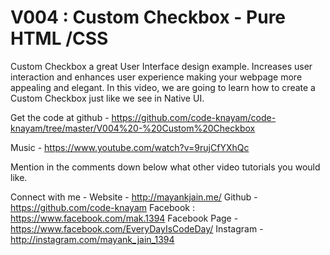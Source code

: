 # V004 : Custom Checkbox - Pure HTML /CSS

Custom Checkbox a great User Interface design example. Increases user interaction and enhances user experience making your webpage more appealing and elegant.
In this video, we are going to learn how to create a Custom Checkbox just like we see in Native UI.

Get the code at github -
https://github.com/code-knayam/code-knayam/tree/master/V004%20-%20Custom%20Checkbox

Music - 
https://www.youtube.com/watch?v=9rujCfYXhQc

Mention in the comments down below what other video tutorials you would like.

Connect with me - 
Website - http://mayankjain.me/
Github - https://github.com/code-knayam
Facebook :  https://www.facebook.com/mak.1394
Facebook Page - https://www.facebook.com/EveryDayIsCodeDay/
Instagram - http://instagram.com/mayank_jain_1394
